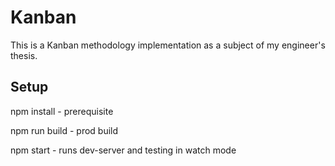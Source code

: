 # Kanban
This is a Kanban methodology implementation as a subject of my engineer's thesis.

## Setup
npm install - prerequisite

npm run build - prod build

npm start - runs dev-server and testing in watch mode
